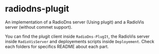 radiodns-plugit
===============

An implementation of a RadioDns server (Using plugit) and a RadioVis server (without commet support).

You can find the plugit client inside `RadioDns-PlugIt`, the RadioVis server inside `RadioVisServer` and deployements scripts inside `Deployement`. Check each folders for specifics README about each part.